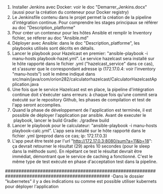 1. Installer Jenkins avec Docker: voir le doc "Demarrer_Jenkins.docx" (aussi pour la création du conteneur pour Docker registry)
2. Le Jenkinsfile contenu dans le projet permet la création de la pipeline d'intégration continue. Pour comprendre les stages principaux se référer au doc "Description_platforme"
3. Pour créer un conteneur pour les hôtes Ansible et remplir le Inventory fichier, se réferer au doc "Ansible.md"
4. Déployer avec Ansible: dans le doc "Description_platforme", les playbooks utilisés sont décrits en détails. 
5. Lancer le playbook pour Hazelcast en premier: "ansible-playbook -i manu-hosts playbook-hazel.yml". Le service hazelcast sera installé sur le hôte rapporté dans le fichier .yml ("hazelcast_service" dans ce cas), et s'assurer que le correspondant adresse ip (172.17.0.4: voir l'inventory "manu-hosts") soit le même indiqué dans src/main/java/com/orion282/calculatorhazelcast/CalculatorHazelcastApplication.java
6. Une fois que le service Hazelcast est en place, la pipeline d'intégration continue doit s'éxécuter sans erreurs: à chaque fois qu'une commit sera éxécuté sur le repository Github, les phases de compilation et test de l'app seront accomplies.
7. Quand la phase de développement de l'application est terminée, il est possible de déployer l'application par ansible. Avant de executer le  playbook, lancer le build Gradle: ./gradlew build
8. Lancer le playbook pour le calculateur: "ansible-playbook -i manu-hosts playbook-calc.yml". L'app sera installé sur le hôte rapporté dans le fichier .yml (preprod dans ce cas; ip: 172.17.0.3)
9. L'app peut être testé par l'url "http://172.17.0.3:8080/sum?a=11&b=18": ça devrait retourner le résultat (29) après 10 secondes (pour le sleep dans la méthode sum). En répétant ce test le résultat devrait être immédiat, démontrant que le service de caching a fonctionné. C'est le même type de test exécuté en phase d'acceptation test dans la pipeline.

###############################################################################################
-Dans le dossier "kubernetes" il y a des indications su comme est possible utiliser kubernets pour déployer l'application
